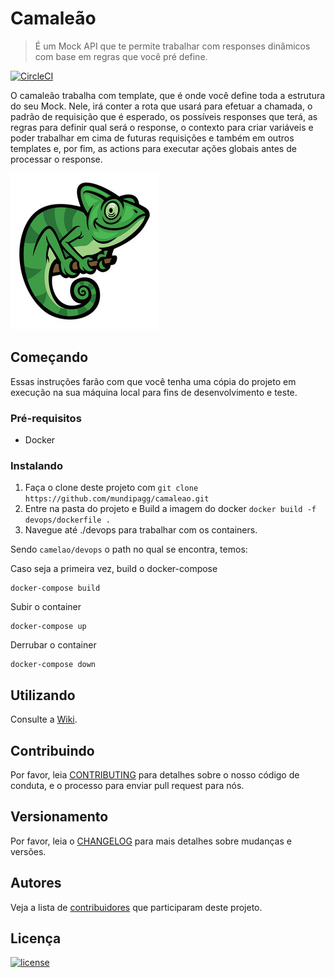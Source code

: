 # Camaleão
> É um Mock API que te permite trabalhar com responses dinâmicos com base em regras que você pré define.

[![CircleCI](https://circleci.com/gh/mundipagg/camaleao.svg?style=svg&circle-token=5a6f757966c5d66f3e845148331dc0da10620672)](https://circleci.com/gh/mundipagg/camaleao)

O camaleão trabalha com template, que é onde você define toda a estrutura do seu Mock. Nele, irá conter a rota que usará para efetuar a chamada, o padrão de requisição que é esperado, os possíveis responses que terá, as regras para definir qual será o response, o contexto para criar variáveis e poder trabalhar em cima de futuras requisições e também em outros templates e, por fim, as actions para executar ações globais antes de processar o response.

![](/img/camaleao.jpg) 

## Começando

Essas instruções farão com que você tenha uma cópia do projeto em execução na sua máquina local para fins de desenvolvimento e teste.

### Pré-requisitos

- Docker

### Instalando

1. Faça o clone deste projeto com `git clone https://github.com/mundipagg/camaleao.git`
2. Entre na pasta do projeto e Build a imagem do docker `docker build -f devops/dockerfile .` 
3. Navegue até ./devops para trabalhar com os containers.

Sendo `camelao/devops` o path no qual se encontra, temos:

Caso seja a primeira vez, build o docker-compose
```
docker-compose build
```

Subir o container
```
docker-compose up
```

Derrubar o container
```
docker-compose down
```

## Utilizando

Consulte a [Wiki](https://github.com/mundipagg/camaleao/wiki).

## Contribuindo

Por favor, leia [CONTRIBUTING](https://github.com/mundipagg/camaleao/blob/master/CONTRIBUTING.md) para detalhes sobre o nosso código de conduta, e o processo para enviar pull request para nós.

## Versionamento

Por favor, leia o [CHANGELOG](https://github.com/mundipagg/camaleao/blob/master/CHANGELOG.md) para mais detalhes sobre mudanças e versões.

## Autores

Veja a lista de [contribuidores](https://github.com/mundipagg/camaleao/contributors) que participaram deste projeto.

## Licença

[![license](https://img.shields.io/github/license/mashape/apistatus.svg)](LICENSE.md)
